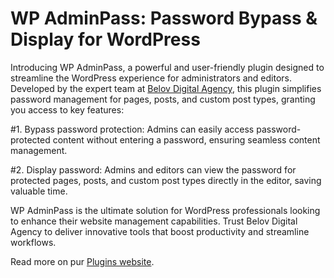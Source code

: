 # WP AdminPass: Password Bypass & Display for WordPress

Introducing WP AdminPass, a powerful and user-friendly plugin designed to streamline the WordPress experience for administrators and editors. Developed by the expert team at [Belov Digital Agency](https://belovdigital.agency/), this plugin simplifies password management for pages, posts, and custom post types, granting you access to key features:

  #1. Bypass password protection: Admins can easily access password-protected content without entering a password, ensuring seamless content management.

  #2. Display password: Admins and editors can view the password for protected pages, posts, and custom post types directly in the editor, saving valuable time.
  
WP AdminPass is the ultimate solution for WordPress professionals looking to enhance their website management capabilities. Trust Belov Digital Agency to deliver innovative tools that boost productivity and streamline workflows.

Read more on pur [Plugins website](https://plugins.belov.digital/).
